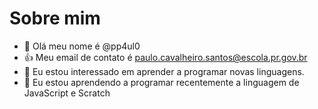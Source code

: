 # Sobre mim
- 👋 Olá meu nome é @pp4ul0
- :+1: Meu email de contato é  paulo.cavalheiro.santos@escola.pr.gov.br
- 👀 Eu estou interessado em aprender a programar novas linguagens.
- 🌱  Eu estou aprendendo a programar recentemente a linguagem de JavaScript e Scratch


